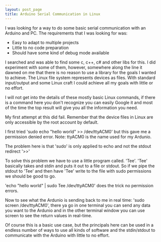 ```yaml
---
layout: post_page
title: Arduino Serial Communication in Linux
---
```


I was looking for a way to do some basic serial communication with an Arduino and PC.  The requirements that I was looking for was:

* Easy to adapt to multiple projects
* Little to no code preparation
* Should have some kind of debug mode available

I searched and was able to find some c, c++, c# and other libs for this.  I did experiment with some of them, however, somewhere along the line it dawned on me that there is no reason to use a library for the goals I wanted to achieve.  The Linux file system represents devices as files.  With standard input/output and some Linux craft I could achieve all my goals with little or no effort.

I will not get into the details of these mostly basic Linux commands, if there is a command here you don't recognize you can easily Google it and most of the time the top result will give you all the information you need.

My first attempt at this did fail.  Remember that the device files in Linux are only accessible by the root account by default.

I first tried 'sudo echo "hello world" >> /dev/ttyACM0' but this gave me a permission denied error.  Note: ttyACM0 is the name used for my Ardunio.

The problem here is that 'sudo' is only applied to echo and not the stdout redirect '>>'

To solve this problem we have to use a little program called. 'Tee'.  'Tee' basically takes and stdin and puts it out to a file or stdout.  So if we pipe the stdout to 'Tee' and then have 'Tee' write to the file with sudo permissions we should be good to go.

'echo "hello world" | sudo Tee /dev/ttyACM0' does the trick no permission errors.

Now to see what the Ardunio is sending back to me in real time: 'sudo screen /dev/ttyACM0', there ya go in one terminal you can send any data you want to the Ardunio and in the other terminal window you can use screen to see the return values in real-time.

Of course this is a basic use case, but the principals here can be used in a endless number of ways to use all kinds of software and the stdin/stdout to communicate with the Arduino with little to no effort.